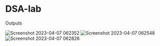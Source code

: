 # DSA-lab

Outputs

![Screenshot 2023-04-07 062352](https://user-images.githubusercontent.com/121052859/232190436-05bb719a-4a32-47b9-9493-3334ff75292f.png)
![Screenshot 2023-04-07 062548](https://user-images.githubusercontent.com/121052859/232190465-99284812-8915-416c-802b-4eb95095fff5.png)
![Screenshot 2023-04-07 062826](https://user-images.githubusercontent.com/121052859/232190492-3543ab16-a257-4626-a526-434e80ae269c.png)

